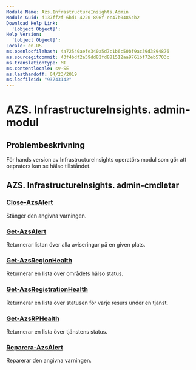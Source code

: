 ```yaml
---
Module Name: Azs.InfrastructureInsights.Admin
Module Guid: d137ff2f-6bd1-4220-896f-ec47b0485cb2
Download Help Link:
  '[object Object]': 
Help Version:
  '[object Object]': 
Locale: en-US
ms.openlocfilehash: 4a72540aefe340a5d7c1b6c50bf9ac39d3894876
ms.sourcegitcommit: 43f4bdf2a59dd82fd881512aa9761bf72eb5703c
ms.translationtype: MT
ms.contentlocale: sv-SE
ms.lasthandoff: 04/23/2019
ms.locfileid: "93743142"
---
```

# AZS. InfrastructureInsights. admin-modul
## Problembeskrivning
För hands version av InfrastructureInsights operatörs modul som gör att oeprators kan se hälso tillståndet.

## AZS. InfrastructureInsights. admin-cmdletar
### [Close-AzsAlert](Close-AzsAlert.md)
Stänger den angivna varningen.

### [Get-AzsAlert](Get-AzsAlert.md)
Returnerar listan över alla aviseringar på en given plats.

### [Get-AzsRegionHealth](Get-AzsRegionHealth.md)
Returnerar en lista över områdets hälso status.

### [Get-AzsRegistrationHealth](Get-AzsRegistrationHealth.md)
Returnerar en lista över statusen för varje resurs under en tjänst.

### [Get-AzsRPHealth](Get-AzsRPHealth.md)
Returnerar en lista över tjänstens status.

### [Reparera-AzsAlert](Repair-AzsAlert.md)
Reparerar den angivna varningen.

